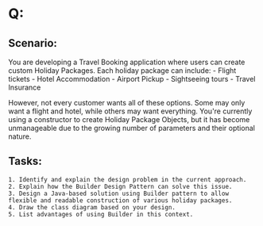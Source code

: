 # Q: 

## Scenario:
You are developing a Travel Booking application where users can create custom Holiday Packages. Each holiday package can include:
    - Flight tickets
    - Hotel Accommodation
    - Airport Pickup
    - Sightseeing tours
    - Travel Insurance

However, not every customer wants all of these options. Some may only want a flight and hotel, while others may want everything.
You're currently using a constructor to create Holiday Package Objects, but it has become unmanageable due to the growing number of parameters and their optional nature.

## Tasks:
    1. Identify and explain the design problem in the current approach.
    2. Explain how the Builder Design Pattern can solve this issue.
    3. Design a Java-based solution using Builder pattern to allow flexible and readable construction of various holiday packages.
    4. Draw the class diagram based on your design.
    5. List advantages of using Builder in this context.

